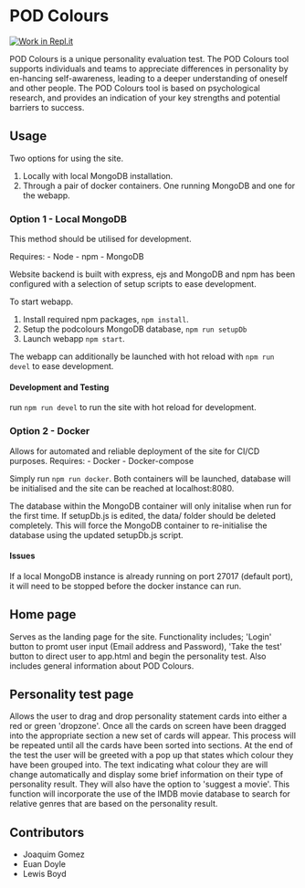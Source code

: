 # POD Colours

[![Work in Repl.it](https://classroom.github.com/assets/work-in-replit-14baed9a392b3a25080506f3b7b6d57f295ec2978f6f33ec97e36a161684cbe9.svg)](https://classroom.github.com/online_ide?assignment_repo_id=301411&assignment_repo_type=GroupAssignmentRepo)

POD Colours is a unique personality evaluation test.
The POD Colours tool supports individuals and teams to appreciate differences in
personality by en-hancing self-awareness, leading to a deeper understanding of
oneself and other people.
The POD Colours tool is based on psychological research, and provides an
indication of your key strengths and potential barriers to success.

## Usage

Two options for using the site.

1. Locally with local MongoDB installation.
2. Through a pair of docker containers. One running MongoDB and one for the webapp.

### Option 1 - Local MongoDB

This method should be utilised for development.

Requires:
    - Node
    - npm
    - MongoDB

Website backend is built with express, ejs and MongoDB and npm has been configured
with a selection of setup scripts to ease development.

To start webapp.

1. Install required npm packages, `npm install`.
2. Setup the podcolours MongoDB database, `npm run setupDb`
3. Launch webapp `npm start`.

The webapp can additionally be launched with hot reload with `npm run devel` to
ease development.

#### Development and Testing

run `npm run devel` to run the site with hot reload for development.

### Option 2 - Docker

Allows for automated and reliable deployment of the site for CI/CD purposes.
Requires:
    - Docker
    - Docker-compose

Simply run `npm run docker`.
Both containers will be launched, database will be initialised and the site can
be reached at localhost:8080.

The database within the MongoDB container will only initalise when run for the
first time. If setupDb.js is edited, the data/ folder should be deleted completely.
This will force the MongoDB container to re-initialise the database using the updated
setupDb.js script.

#### Issues

If a local MongoDB instance is already running on port 27017 (default port), it will
need to be stopped before the docker instance can run.

## Home page

Serves as the landing page for the site. Functionality includes; 'Login'
button to promt user input (Email address and Password), 'Take the test'
button to direct user to app.html and begin the personality test.
Also includes general information about POD Colours.

## Personality test page

Allows the user to drag and drop personality statement cards into either a red
or green 'dropzone'. Once all the cards on screen have been dragged into the
appropriate section a new set of cards will appear. This process will be repeated
until all the cards have been sorted into sections.
At the end of the test the user will be greeted with a pop up that states which
colour they have been grouped into. The text indicating what colour they are will
change automatically and display some brief information on their type of personality
result. They will also have the option to 'suggest a movie'. This function will
incorporate the use of the IMDB movie database to search for relative genres that
are based on the personality result.

## Contributors

- Joaquim Gomez
- Euan Doyle
- Lewis Boyd

